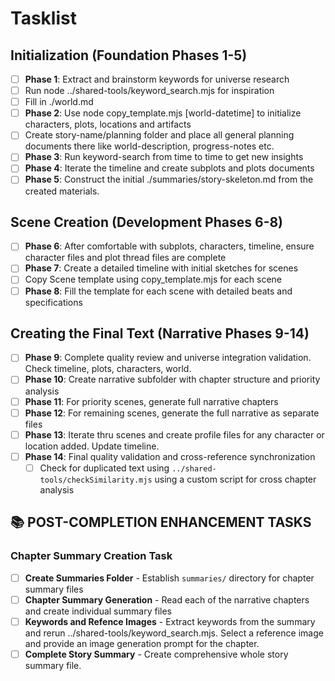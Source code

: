 # Tasklist

## Initialization (Foundation Phases 1-5)

- [ ] **Phase 1**: Extract and brainstorm keywords for universe research
- [ ] Run node ../shared-tools/keyword_search.mjs <keyword> for inspiration
- [ ] Fill in ./world.md
- [ ] **Phase 2**: Use node copy_template.mjs <template-type> <target-dir> <name> [world-datetime] to initialize characters, plots, locations and artifacts
- [ ] Create story-name/planning folder and place all general planning documents there like world-description, progress-notes etc.
- [ ] **Phase 3**: Run keyword-search from time to time to get new insights
- [ ] **Phase 4**: Iterate the timeline and create subplots and plots documents
- [ ] **Phase 5**: Construct the initial ./summaries/story-skeleton.md from the created materials. 

## Scene Creation (Development Phases 6-8)
- [ ] **Phase 6**: After comfortable with subplots, characters, timeline, ensure character files and plot thread files are complete
- [ ] **Phase 7**: Create a detailed timeline with initial sketches for scenes
- [ ] Copy Scene template using copy_template.mjs for each scene
- [ ] **Phase 8**: Fill the template for each scene with detailed beats and specifications  

## Creating the Final Text (Narrative Phases 9-14)

- [ ] **Phase 9**: Complete quality review and universe integration validation. Check timeline, plots, characters, world.
- [ ] **Phase 10**: Create narrative subfolder with chapter structure and priority analysis
- [ ] **Phase 11**: For priority scenes, generate full narrative chapters
- [ ] **Phase 12**: For remaining scenes, generate the full narrative as separate files
- [ ] **Phase 13**: Iterate thru scenes and create profile files for any character or location added. Update timeline.
- [ ] **Phase 14**: Final quality validation and cross-reference synchronization
    - [ ] Check for duplicated text using `../shared-tools/checkSimilarity.mjs` using a custom script for cross chapter analysis

## 📚 POST-COMPLETION ENHANCEMENT TASKS
### Chapter Summary Creation Task 
- [ ] **Create Summaries Folder** - Establish `summaries/` directory for chapter summary files
- [ ] **Chapter Summary Generation** - Read each of the narrative chapters and create individual summary files
- [ ] **Keywords and Refence Images** - Extract keywords from the summary and rerun ../shared-tools/keyword_search.mjs. Select a reference image and provide an image generation prompt for the chapter.
- [ ] **Complete Story Summary** - Create comprehensive whole story summary file.
